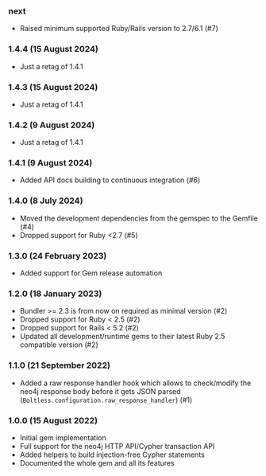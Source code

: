 ### next

* Raised minimum supported Ruby/Rails version to 2.7/6.1 (#7)

### 1.4.4 (15 August 2024)

* Just a retag of 1.4.1

### 1.4.3 (15 August 2024)

* Just a retag of 1.4.1

### 1.4.2 (9 August 2024)

* Just a retag of 1.4.1

### 1.4.1 (9 August 2024)

* Added API docs building to continuous integration (#6)

### 1.4.0 (8 July 2024)

* Moved the development dependencies from the gemspec to the Gemfile (#4)
* Dropped support for Ruby <2.7 (#5)

### 1.3.0 (24 February 2023)

* Added support for Gem release automation

### 1.2.0 (18 January 2023)

* Bundler >= 2.3 is from now on required as minimal version (#2)
* Dropped support for Ruby < 2.5 (#2)
* Dropped support for Rails < 5.2 (#2)
* Updated all development/runtime gems to their latest
  Ruby 2.5 compatible version (#2)

### 1.1.0 (21 September 2022)

* Added a raw response handler hook which allows to check/modify the neo4j
  response body before it gets JSON parsed
  (`Boltless.configuration.raw_response_handler`) (#1)

### 1.0.0 (15 August 2022)

* Initial gem implementation
* Full support for the neo4j HTTP API/Cypher transaction API
* Added helpers to build injection-free Cypher statements
* Documented the whole gem and all its features
